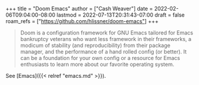 +++
title = "Doom Emacs"
author = ["Cash Weaver"]
date = 2022-02-06T09:04:00-08:00
lastmod = 2022-07-13T20:31:43-07:00
draft = false
roam_refs = ["https://github.com/hlissner/doom-emacs"]
+++

> Doom is a configuration framework for GNU Emacs tailored for Emacs bankruptcy veterans who want less framework in their frameworks, a modicum of stability (and reproducibility) from their package manager, and the performance of a hand rolled config (or better). It can be a foundation for your own config or a resource for Emacs enthusiasts to learn more about our favorite operating system.

See [Emacs]({{< relref "emacs.md" >}}).
